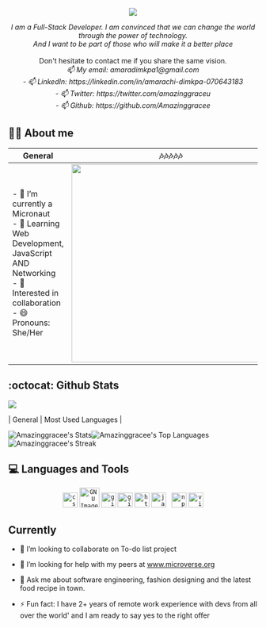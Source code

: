 
<p align="center">
<img src="https://readme-typing-svg.demolab.com?font=Fira+Code&pause=250&color=1e9747&width=435&lines=Hi%2C+I'm+Amara;Welcome+to+my+profile..."><br>
</p>

<p align="center"><em>I am a Full-Stack Developer. I am convinced that we can change the world through the power of technology.<br> And I want to be part of those who will make it a better place </em><br><br>Don't hesitate to contact me if you share the same vision.<br>
  <em>📫 My email: amaradimkpa1@gmail.com <br>
  - 📫 LinkedIn: https://linkedin.com/in/amarachi-dimkpa-070643183 <br>
- 📫 Twitter: https://twitter.com/amazinggraceu <br>
- 📫 Github: https://github.com/Amazinggracee <br>
</em>
</p>


## 👨‍💻 About me 
| General         |:notes::notes::notes::notes::notes: |
|--------------|:-----:|
| - 🔭 I’m currently a Micronaut <br>- 🌱 Learning Web Development, JavaScript AND Networking <br>- 💬 Interested in collaboration <br>- 😄 Pronouns: She/Her <br>|  <a href="https://github.com/Amazinggracee/Amazinggracee"><img align="center" width="400" src="https://user-images.githubusercontent.com/107859883/229494629-9f04df7c-ec1b-45dc-8e8c-f691d5e799f4.png" /></a>  |        
## :octocat: Github Stats

<p align="left">
<img src="https://komarev.com/ghpvc/?username=rica213&style=flat-square&color=1e9747">
</p>

| General         | Most Used Languages |
 

![Amazinggracee's Stats](https://github-readme-stats.vercel.app/api?username=Amazinggracee&theme=vue-dark&show_icons=true&hide_border=false&count_private=true)![Amazinggracee's Top Languages](https://github-readme-stats.vercel.app/api/top-langs/?username=Amazinggracee&theme=vue-dark&show_icons=true&hide_border=false&layout=compact)<br>
![Amazinggracee's Streak](https://github-readme-streak-stats.herokuapp.com/?user=Amazinggracee&theme=vue-dark&hide_border=false)


## 💻 Languages and Tools
  <p align="center">
    <code><img title="CSS 3" alt="css 3" width="30px" src="https://cdn.jsdelivr.net/gh/devicons/devicon/icons/css3/css3-original.svg" /></code>
    <code><img title="GIMP" alt="GNU Image Manipulation Program - GIMP" width="40px" src="https://cdn.jsdelivr.net/gh/devicons/devicon/icons/gimp/gimp-original.svg" /></code>
    <code><img title="Git" alt="git" width="30px" src="https://cdn.jsdelivr.net/gh/devicons/devicon/icons/git/git-original.svg" /></code>  
    <code><img title="GitHub" alt="github" width="30px" src="https://cdn.jsdelivr.net/gh/devicons/devicon/icons/github/github-original.svg" /></code>
    <code><img title="HTML 5" alt="html5" width="30px" src="https://cdn.jsdelivr.net/gh/devicons/devicon/icons/html5/html5-original.svg" /></code>
    <code><img title="JavaScript" alt="javascript" width="30px" src="https://cdn.jsdelivr.net/gh/devicons/devicon/icons/javascript/javascript-original.svg" /></code>
    <code> <img title="npm" alt="npm" width="30px" src="https://cdn.jsdelivr.net/gh/devicons/devicon/icons/npm/npm-original-wordmark.svg" /></code>
    <code><img title="VS Code" alt="visual studio code" width="30px" src="https://cdn.jsdelivr.net/gh/devicons/devicon/icons/vscode/vscode-original.svg" /></code>
  </p>


## Currently
- 👯 I’m looking to collaborate on To-do list project
- 🤔 I’m looking for help with my peers at  www.microverse.org
- 💬 Ask me about software engineering, fashion designing and the latest food recipe in town.
- ⚡ Fun fact: I have 2+ years of remote work experience with devs 
    from all over the world' and I am ready to say yes to the right offer
    
    <!---
Amazinggracee/Amazinggracee is a ✨ special ✨ repository because its `README.md` (this file) appears on your GitHub profile.
You can click the Preview link to take a look at your changes.
--->

